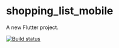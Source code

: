 # shopping_list_mobile

A new Flutter project.

[![Build status](https://build.appcenter.ms/v0.1/apps/8d5339e8-20a5-487b-ae17-ebbfa770c11a/branches/main/badge)](https://appcenter.ms)
